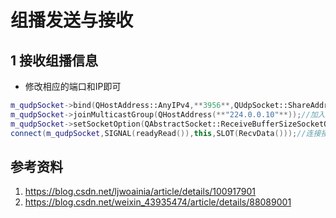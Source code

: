 # 组播发送与接收   

## 1 接收组播信息    
- 修改相应的端口和IP即可   

```C++
m_qudpSocket->bind(QHostAddress::AnyIPv4,**3956**,QUdpSocket::ShareAddress);//绑定所有ip来接收组播组信息
m_qudpSocket->joinMulticastGroup(QHostAddress(**"224.0.0.10"**));//加入组播组ip：224.0.0.10
m_qudpSocket->setSocketOption(QAbstractSocket::ReceiveBufferSizeSocketOption,1024*1024*8);//设置缓冲区
connect(m_qudpSocket,SIGNAL(readyRead()),this,SLOT(RecvData()));//连接接收信号槽
```



## 参考资料  
1. https://blog.csdn.net/ljwoainia/article/details/100917901   
2. https://blog.csdn.net/weixin_43935474/article/details/88089001   